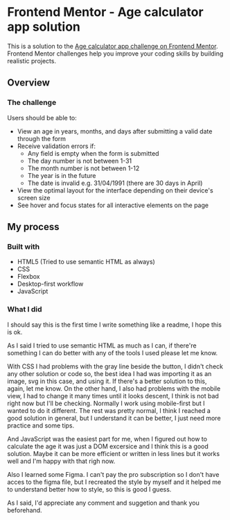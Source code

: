 # Frontend Mentor - Age calculator app solution

This is a solution to the [Age calculator app challenge on Frontend Mentor](https://www.frontendmentor.io/challenges/age-calculator-app-dF9DFFpj-Q). Frontend Mentor challenges help you improve your coding skills by building realistic projects. 

## Overview

### The challenge

Users should be able to:

- View an age in years, months, and days after submitting a valid date through the form
- Receive validation errors if:
  - Any field is empty when the form is submitted
  - The day number is not between 1-31
  - The month number is not between 1-12
  - The year is in the future
  - The date is invalid e.g. 31/04/1991 (there are 30 days in April)
- View the optimal layout for the interface depending on their device's screen size
- See hover and focus states for all interactive elements on the page

## My process

### Built with

- HTML5 (Tried to use semantic HTML as always)
- CSS
- Flexbox
- Desktop-first workflow
- JavaScript

### What I did

I should say this is the first time I write something like a readme, I hope this is ok.

As I said I tried to use semantic HTML as much as I can, if there're something I can do better with any of the tools I used please let me know.

With CSS I had problems with the gray line beside the button, I didn't check any other solution or code so, the best idea I had was importing it as an image, svg in this case, and using it. If there's a better solution to this, again, let me know. On the other hand, I also had problems with the mobile view, I had to change it many times until it looks descent, I think is not bad right now but I'll be checking. Normally I work using mobile-first but I wanted to do it different. The rest was pretty normal, I think I reached a good solution in general, but I understand it can be better, I just need more practice and some tips.

And JavaScript was the easiest part for me, when I figured out how to calculate the age it was just a DOM excersice and I think this is a good solution. Maybe it can be more efficient or written in less lines but it works well and I'm happy with that righ now.

Also I learned some Figma. I can't pay the pro subscription so I don't have acces to the figma file, but I recreated the style by myself and it helped me to understand better how to style, so this is good I guess.

As I said, I'd appreciate any comment and suggetion and thank you beforehand.